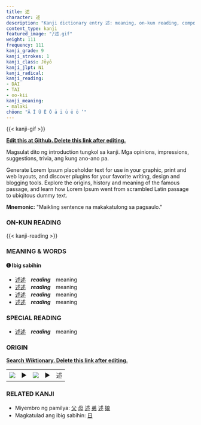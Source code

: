 ```yaml
---
title: 述
character: 述
description: "Kanji dictionary entry 述: meaning, on-kun reading, compounds, origin, related kanji"
content_type: kanji
featured_image: "/述.gif"
weight: 111
frequency: 111
kanji_grade: 9
kanji_strokes: 1
kanji_class: Jōyō
kanji_jlpt: N1
kanji_radical: 
kanji_reading: 
- DAI
- TAI
- oo-kii
kanji_meaning:
- malaki
chōon: "Ā Ī Ū Ē Ō ā ī ū ē ō ’"
---
```

[//]: # (Don't edit the line below. Kanji animated GIF code is automatically generated.)
{{< kanji-gif >}}

[//]: # (Edit below this line.)

**[Edit this at Github. Delete this link after editing.](https://github.com/tim0g/tim/tree/main/content/kanji/述/index.md)**

Magsulat dito ng introduction tungkol sa kanji. Mga opinions, impressions, suggestions, trivia, ang kung ano-ano pa.

Generate Lorem Ipsum placeholder text for use in your graphic, print and web layouts, and discover plugins for your favorite writing, design and blogging tools. Explore the origins, history and meaning of the famous passage, and learn how Lorem Ipsum went from scrambled Latin passage to ubiqitous dummy text.
 
**Mnemonic:** "Maikling sentence na makakatulong sa pagsaulo."

### ON-KUN READING

[//]: # (Don't edit the line below. ON-KUN READING code is automatically generated.)
{{< kanji-reading >}}

### MEANING & WORDS

#### ➊ **Ibig sabihin**
  - [述](../述)[述](../述)　***reading***　meaning
  - [述](../述)[述](../述)　***reading***　meaning
  - [述](../述)[述](../述)　***reading***　meaning
  - [述](../述)[述](../述)　***reading***　meaning

### SPECIAL READING
  - [述](../述)[述](../述)　***reading***　meaning

### ORIGIN

**[Search Wiktionary. Delete this link after editing.](https://wiktionary.org/wiki/述)**
<table class="kanji-table"><tr><td>
<img src="60px-述-bronze.svg.png">
</td><td>▶</td><td>
<img src="60px-述-oracle.svg.png">
</td><td>▶</td>
<td class="kanji-origin">述</td>
</tr></table>

### RELATED KANJI
- Miyembro ng pamilya: [父](../父) [母](../母) [述](../述) [弟](../弟) [述](../述) [娘](../娘)
- Magkatulad ang ibig sabihin: [日](../日)
